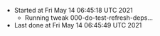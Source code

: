   - Started at Fri May 14 06:45:18 UTC 2021
    - Running tweak 000-do-test-refresh-deps...
  - Last done at Fri May 14 06:45:49 UTC 2021
